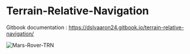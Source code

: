 # Terrain-Relative-Navigation
Gitbook documentation : https://dslvaaron24.gitbook.io/terrain-relative-navigation/


![Mars-Rover-TRN](https://user-images.githubusercontent.com/77912325/162390213-2a374c5d-2bcb-473e-b9d7-4cf495a8b727.gif)
